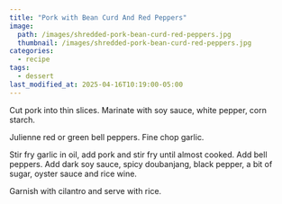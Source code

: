 ```yaml
---
title: "Pork with Bean Curd And Red Peppers"
image: 
  path: /images/shredded-pork-bean-curd-red-peppers.jpg
  thumbnail: /images/shredded-pork-bean-curd-red-peppers.jpg
categories:
  - recipe
tags:
  - dessert
last_modified_at: 2025-04-16T10:19:00-05:00
---
```


Cut pork into thin slices. Marinate with soy sauce, white pepper, corn starch. 

Julienne red or green bell peppers. Fine chop garlic.

Stir fry garlic in oil, add pork and stir fry until almost cooked. Add bell peppers. Add dark soy sauce, spicy doubanjang, black pepper, a bit of sugar, oyster sauce and rice wine.

Garnish with cilantro and serve with rice.